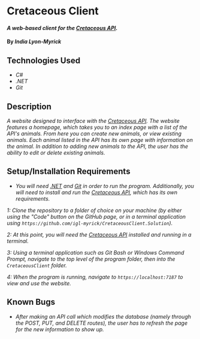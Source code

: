 # Cretaceous Client

#### _A web-based client for the [Cretaceous API](https://github.com/igl-myrick/CretaceousApi.Solution)._

#### By _**India Lyon-Myrick**_

## Technologies Used

* _C#_
* _.NET_
* _Git_

## Description

_A website designed to interface with the [Cretaceous API](https://github.com/igl-myrick/CretaceousApi.Solution). The website features a homepage, which takes you to an index page with a list of the API's animals. From here you can create new animals, or view existing animals. Each animal listed in the API has its own page with information on the animal. In addition to adding new animals to the API, the user has the ability to edit or delete existing animals._

## Setup/Installation Requirements

* _You will need [.NET](https://dotnet.microsoft.com/en-us/download/dotnet/6.0) and [Git](https://git-scm.com/downloads/) in order to run the program. Additionally, you will need to install and run the [Cretaceous API](https://github.com/igl-myrick/CretaceousApi.Solution), which has its own requirements._

_1: Clone the repository to a folder of choice on your machine (by either using the "Code" button on the GitHub page, or in a terminal application using `https://github.com/igl-myrick/CretaceousClient.Solution`)._

_2: At this point, you will need the [Cretaceous API](https://github.com/igl-myrick/CretaceousApi.Solution) installed and running in a terminal._

_3: Using a terminal application such as Git Bash or Windows Command Prompt, navigate to the top level of the program folder, then into the `CretaceousClient` folder._

_4: When the program is running, navigate to `https://localhost:7187` to view and use the website._

## Known Bugs

* _After making an API call which modifies the database (namely through the POST, PUT, and DELETE routes), the user has to refresh the page for the new information to show up._